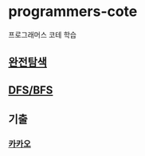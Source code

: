 # programmers-cote
프로그래머스 코테 학습


## [완전탐색](./brute-force)

## [DFS/BFS](./dfs-bfs)

## 기출
### [카카오](./kakao)